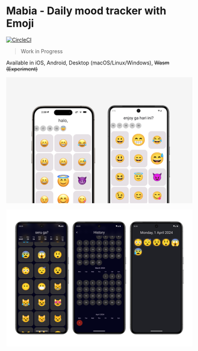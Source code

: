 # Mabia - Daily mood tracker with Emoji

[![CircleCI](https://dl.circleci.com/status-badge/img/circleci/Do7TtLjiyve8gLKWn2g326/VwKY8YXZArDrFcvraFvLXc/tree/master.svg?style=svg)](https://dl.circleci.com/status-badge/redirect/circleci/Do7TtLjiyve8gLKWn2g326/VwKY8YXZArDrFcvraFvLXc/tree/master)

> Work in Progress

Available in iOS, Android, Desktop (macOS/Linux/Windows), ~~Wasm (Experiment)~~

![](screenshots/ss-ios-android.png)

![Dark Mode - Android 14](screenshots/ss.png)
